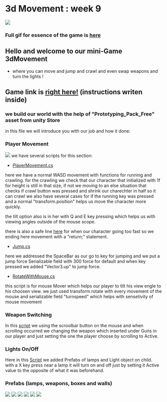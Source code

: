 # 3d Movement : week 9

![](https://i.imgur.com/wPjz7Tt.gif)
### Full gif for essence of the game is [here](https://imgur.com/wMxKI5S)

## Hello and welcome to our mini-Game 3dMovement
* where you can move and jump and crawl and even swap weapons and turn the lights !

## Game link is [right here!](https://aviniv.itch.io/3d-movement) (instructions writen inside)

### we build our world with the help of "Prototyping_Pack_Free" asset from unity Store
in this file we will introduce you with our job and how it done:

### Player Movement
![](https://i.imgur.com/Vhh4IQ7.png)
we have several scripts for this section:
* [PlayerMovement.cs](https://github.com/Gamedev-Project/week-9/blob/main/Assets/Scripts/PlayerMovement.cs) 

here we have a normal WASD movement with functions for running and crawling.
for the crawling we check that our character that initialized with 1f for height is still in that size, if not we moving to an else situation that checks if crawl button was pressed and shrink our charechter in half so it can crawl
we also have several cases for if the running key was pressed and a normal "transform.position" helps us move the character more quickly.

the tilt option also is in her with Q and E key pressing which helps us with viewing angles outside of the mouse scope.

there is also a safe line [here](https://github.com/Gamedev-Project/week-9/blob/main/Assets/Scripts/PlayerMovement.cs#L54) for when our character going too fast so we ending here movement with a "return;" statement.
* [Jump.cs](https://github.com/Gamedev-Project/week-9/blob/main/Assets/Scripts/Jump.cs)

here we addressed the SpaceBar as our go to key for jumping and we put a jump force Serializable field with 300 force for default and when key pressed we added "Vector3.up" to jump force.
* [RotateWithMouse.cs](https://github.com/Gamedev-Project/week-9/blob/main/Assets/Scripts/RotateWithMouse.cs)

this script is for mouse Mover which helps our player to tilt his view engle to his choosen view. we just used transform.rotate with every movement of the mouse and serializable field "turnspeed" which helps with sensetivity of mouse movement

### Weapon Switching

In this [script](https://github.com/Gamedev-Project/week-9/blob/main/Assets/Scripts/WeaponSwitching.cs) we using the scroolbar button on the mouse and when scrolling occurred we changing the weapon which inserted under Guns in our player and just setting the one the player choose by scrolling to Active.

### Lights On/Off

Here in this [Script](https://github.com/Gamedev-Project/week-9/blob/main/Assets/Scripts/LightsManger.cs) we added Prefabs of lamps and Light object on child.
with a X key press near a lamp it will turn on and off just by setting it Active value to the opposite of what it was beforehand. 

### Prefabs (lamps, weapons, boxes and walls)
![](https://i.imgur.com/1Olkq4K.png)
![](https://i.imgur.com/5mk3fW7.png)
![](https://i.imgur.com/h1ZbDld.png)
![](https://i.imgur.com/zhnRKdY.png)
![](https://i.imgur.com/D3G6X6U.png)
![](https://i.imgur.com/wdR9YXm.png)
